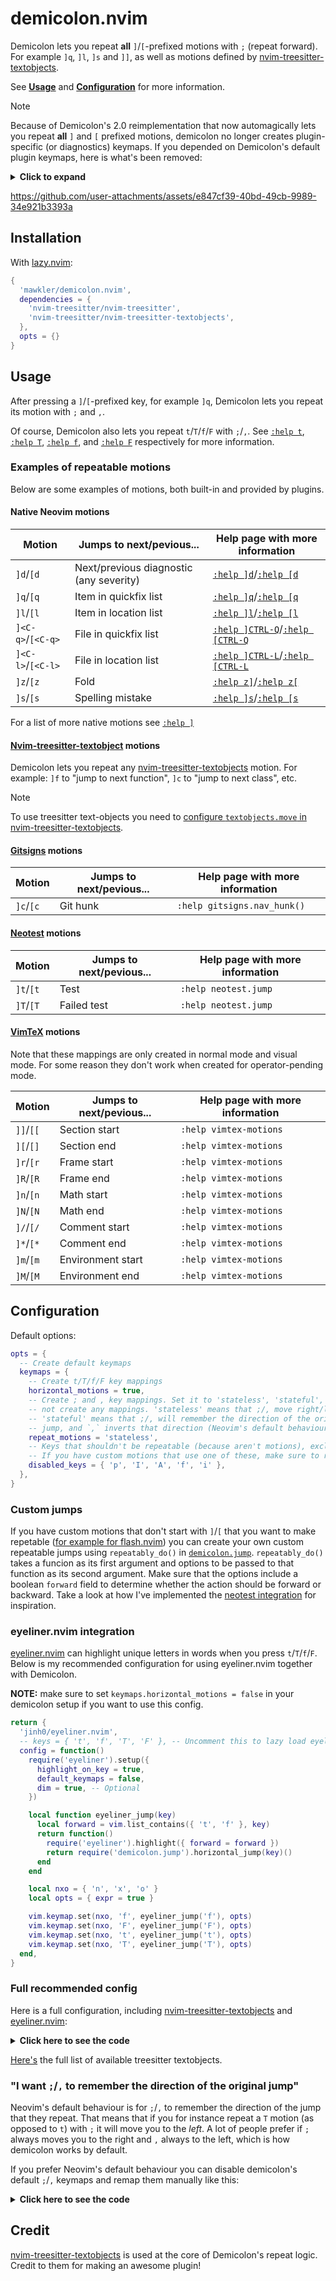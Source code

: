 # demicolon.nvim

Demicolon lets you repeat **all** `]`/`[`-prefixed motions with `;` (repeat forward). For example `]q`, `]l`, `]s` and `]]`, as well as motions defined by [nvim-treesitter-textobjects](https://github.com/nvim-treesitter/nvim-treesitter-textobjects?tab=readme-ov-file#text-objects-move).

See [**Usage**](#usage) and [**Configuration**](#configuration) for more information.

> [!NOTE]
> Because of Demicolon's 2.0 reimplementation that now automagically lets you repeat **all** `]` and `[` prefixed motions, demicolon no longer creates plugin-specific (or diagnostics) keymaps. If you depended on Demicolon's default plugin keymaps, here is what's been removed:

<details>
<summary><b>Click to expand</b></summary>

```lua
-- Diagnostics
local function diagnostic_jump(count, severity)
  return function()
    vim.diagnostic.jump({ count = count, severity = severity })
  end
end

local map, nxo = vim.keymap.set, { 'n', 'x', 'o' }
local severity = vim.diagnostic.severity
local error, warn, info, hint = severity.ERROR, severity.WARN, severity.INFO, severity.HINT

map(nxo, ']e', diagnostic_jump(1, error), { desc = 'Next error' })
map(nxo, '[e', diagnostic_jump(-1, error), { desc = 'Previous error' })

map(nxo, ']w', diagnostic_jump(1, warn), { desc = 'Next warning' })
map(nxo, '[w', diagnostic_jump(-1, warn), { desc = 'Previous warning' })

map(nxo, ']i', diagnostic_jump(1, info), { desc = 'Next info' })
map(nxo, '[i', diagnostic_jump(1, info), { desc = 'Previous info' })

map(nxo, ']h', diagnostic_jump(1, hint), { desc = 'Next hint' })
map(nxo, '[h', diagnostic_jump(-1, hint), { desc = 'Previous hint' })

-- Gitsigns (from its README):
local map = vim.keymap.set
map('n', ']c', function()
  if vim.wo.diff then
    vim.cmd.normal({ ']c', bang = true })
  else
    gitsigns.nav_hunk('next')
  end
end)

map('n', '[c', function()
  if vim.wo.diff then
    vim.cmd.normal({ '[c', bang = true })
  else
    gitsigns.nav_hunk('prev')
  end
end)

-- Neotest
local map, nxo = vim.keymap.set, { 'n', 'x', 'o' }

local function neotest_jump(direction, status)
  return function()
    require('neotest').jump[direction]({ status = status })
  end
end

map(nxo, ']t', neotest_jump('next'), { desc = 'Next test' })
map(nxo, '[t', neotest_jump('prev'), { desc = 'Previous test' })
map(nxo, ']T', neotest_jump('next', 'failed'), { desc = 'Next failed test' })
map(nxo, '[T', neotest_jump('prev', 'failed'), { desc = 'Previous failed test' })
```

</details>

https://github.com/user-attachments/assets/e847cf39-40bd-49cb-9989-34e921b3393a

## Installation

With [lazy.nvim](https://github.com/folke/lazy.nvim):

```lua
{
  'mawkler/demicolon.nvim',
  dependencies = {
    'nvim-treesitter/nvim-treesitter',
    'nvim-treesitter/nvim-treesitter-textobjects',
  },
  opts = {}
}
```

## Usage

After pressing a `]`/`[`-prefixed key, for example `]q`, Demicolon lets you repeat its motion with `;` and `,`.

Of course, Demicolon also lets you repeat `t`/`T`/`f`/`F` with `;`/`,`. See [`:help t`](https://neovim.io/doc/user/motion.html#t), [`:help T`](https://neovim.io/doc/user/motion.html#T), [`:help f`](https://neovim.io/doc/user/motion.html#f), and [`:help F`](https://neovim.io/doc/user/motion.html#F) respectively for more information.

### Examples of repeatable motions

Below are some examples of motions, both built-in and provided by plugins.

#### Native Neovim motions

| Motion            | Jumps to next/pevious...                | Help page with more information                                                                                                             |
| ----------------- | --------------------------------------- | ------------------------------------------------------------------------------------------------------------------------------------------- |
| `]d`/`[d`         | Next/previous diagnostic (any severity) | [`:help ]d`](https://neovim.io/doc/user/tagsrch.html#%5Dd-default)/[`:help [d`](https://neovim.io/doc/user/tagsrch.html#%5Bd-default)       |
| `]q`/`[q`         | Item in quickfix list                   | [`:help ]q`](https://neovim.io/doc/user/quickfix.html#%5Dq)/[`:help [q`](https://neovim.io/doc/user/quickfix.html#%5Bq)                     |
| `]l`/`[l`         | Item in location list                   | [`:help ]l`](https://neovim.io/doc/user/quickfix.html#%5Dl)/[`:help [l`](https://neovim.io/doc/user/quickfix.html#%5Bl)                     |
| `]<C-q>`/`[<C-q>` | File in quickfix list                   | [`:help ]CTRL-Q`](https://neovim.io/doc/user/quickfix.html#%5DCTRL-Q)/[`:help [CTRL-Q`](https://neovim.io/doc/user/quickfix.html#%5BCTRL-Q) |
| `]<C-l>`/`[<C-l>` | File in location list                   | [`:help ]CTRL-L`](https://neovim.io/doc/user/quickfix.html#%5DCTRL-L)/[`:help [CTRL-L`](https://neovim.io/doc/user/quickfix.html#%5BCTRL-L) |
| `]z`/`[z`         | Fold                                    | [`:help z]`](https://neovim.io/doc/user/fold.html#%5Dz)/[`:help z[`](https://neovim.io/doc/user/fold.html#%5Bz)                                 |
| `]s`/`[s`         | Spelling mistake                        | [`:help ]s`](https://neovim.io/doc/user/spell.html#%5Ds)/[`:help [s`](https://neovim.io/doc/user/spell.html#%5Bs)                           |

For a list of more native motions see [`:help ]`](https://neovim.io/doc/user/vimindex.html#%5D)

#### [Nvim-treesitter-textobject](https://github.com/nvim-treesitter/nvim-treesitter-textobjects?tab=readme-ov-file#text-objects-move) motions

Demicolon lets you repeat any [nvim-treesitter-textobjects](https://github.com/nvim-treesitter/nvim-treesitter-textobjects?tab=readme-ov-file#text-objects-move) motion. For example: `]f` to "jump to next function", `]c` to "jump to next class", etc.

> [!NOTE]
> To use treesitter text-objects you need to [configure `textobjects.move` in nvim-treesitter-textobjects](https://github.com/nvim-treesitter/nvim-treesitter-textobjects?tab=readme-ov-file#text-objects-move).

#### [Gitsigns](https://github.com/lewis6991/gitsigns.nvim) motions

| Motion    | Jumps to next/pevious... | Help page with more information |
| --------- | ------------------------ | ------------------------------- |
| `]c`/`[c` | Git hunk                 | `:help gitsigns.nav_hunk()`     |

#### [Neotest](https://github.com/nvim-neotest/neotest) motions

| Motion    | Jumps to next/pevious... | Help page with more information |
| --------- | ------------------------ | ------------------------------- |
| `]t`/`[t` | Test                     | `:help neotest.jump`            |
| `]T`/`[T` | Failed test              | `:help neotest.jump`            |

#### [VimTeX](https://github.com/lervag/vimtex) motions

Note that these mappings are only created in normal mode and visual mode. For some reason they don't work when created for operator-pending mode.

| Motion    | Jumps to next/pevious... | Help page with more information |
| --------- | ------------------------ | ------------------------------- |
| `]]`/`[[` | Section start            | `:help vimtex-motions`          |
| `][`/`[]` | Section end              | `:help vimtex-motions`          |
| `]r`/`[r` | Frame start              | `:help vimtex-motions`          |
| `]R`/`[R` | Frame end                | `:help vimtex-motions`          |
| `]n`/`[n` | Math start               | `:help vimtex-motions`          |
| `]N`/`[N` | Math end                 | `:help vimtex-motions`          |
| `]/`/`[/` | Comment start            | `:help vimtex-motions`          |
| `]*`/`[*` | Comment end              | `:help vimtex-motions`          |
| `]m`/`[m` | Environment start        | `:help vimtex-motions`          |
| `]M`/`[M` | Environment end          | `:help vimtex-motions`          |

## Configuration

Default options:

```lua
opts = {
  -- Create default keymaps
  keymaps = {
    -- Create t/T/f/F key mappings
    horizontal_motions = true,
    -- Create ; and , key mappings. Set it to 'stateless', 'stateful', or false to
    -- not create any mappings. 'stateless' means that ;/, move right/left.
    -- 'stateful' means that ;/, will remember the direction of the original
    -- jump, and `,` inverts that direction (Neovim's default behaviour).
    repeat_motions = 'stateless',
    -- Keys that shouldn't be repeatable (because aren't motions), excluding the prefix `]`/`[`
    -- If you have custom motions that use one of these, make sure to remove that key from here
    disabled_keys = { 'p', 'I', 'A', 'f', 'i' },
  },
}
```

### Custom jumps

If you have custom motions that don't start with `]`/`[` that you want to make repetable ([for example for flash.nvim](https://github.com/mawkler/demicolon.nvim/issues/11)) you can create your own custom repeatable jumps using `repeatably_do()` in [`demicolon.jump`](./lua/demicolon/jump.lua). `repeatably_do()` takes a funcion as its first argument and options to be passed to that function as its second argument. Make sure that the options include a boolean `forward` field to determine whether the action should be forward or backward. Take a look at how I've implemented the [neotest integration](./lua/demicolon/integrations/neotest.lua#L4-L17) for inspiration.

### eyeliner.nvim integration

[eyeliner.nvim](https://github.com/jinh0/eyeliner.nvim) can highlight unique letters in words when you press `t`/`T`/`f`/`F`. Below is my recommended configuration for using eyeliner.nvim together with Demicolon.

**NOTE:** make sure to set `keymaps.horizontal_motions = false` in your demicolon setup if you want to use this config.

```lua
return {
  'jinh0/eyeliner.nvim',
  -- keys = { 't', 'f', 'T', 'F' }, -- Uncomment this to lazy load eyeliner.nvim
  config = function()
    require('eyeliner').setup({
      highlight_on_key = true,
      default_keymaps = false,
      dim = true, -- Optional
    })

    local function eyeliner_jump(key)
      local forward = vim.list_contains({ 't', 'f' }, key)
      return function()
        require('eyeliner').highlight({ forward = forward })
        return require('demicolon.jump').horizontal_jump(key)()
      end
    end

    local nxo = { 'n', 'x', 'o' }
    local opts = { expr = true }

    vim.keymap.set(nxo, 'f', eyeliner_jump('f'), opts)
    vim.keymap.set(nxo, 'F', eyeliner_jump('F'), opts)
    vim.keymap.set(nxo, 't', eyeliner_jump('t'), opts)
    vim.keymap.set(nxo, 'T', eyeliner_jump('T'), opts)
  end,
}
```

### Full recommended config

Here is a full configuration, including [nvim-treesitter-textobjects](https://github.com/nvim-treesitter/nvim-treesitter-textobjects) and [eyeliner.nvim](https://github.com/jinh0/eyeliner.nvim):

<details>
<summary><b>Click here to see the code</b></summary>

```lua
require('lazy').setup({
  {
    'nvim-treesitter/nvim-treesitter-textobjects',
    dependencies = 'nvim-treesitter/nvim-treesitter',
    build = ':TSUpdate',
    config = function()
      require('nvim-treesitter.configs').setup({
        ensure_installed = 'all',
        textobjects = {
          move = {
            enable = true,
            goto_next_start = {
              [']f'] = '@function.outer',
              [']a'] = '@argument.outer',
              [']m'] = '@method.outer',
              -- ...
            },
            goto_previous_start = {
              ['[f'] = '@function.outer',
              ['[a'] = '@argument.outer',
              ['[m'] = '@method.outer',
              -- ...
            },
          },
        },
      })
    end,
  },
  {
    'jinh0/eyeliner.nvim',
    keys = { 't', 'f', 'T', 'F' },
    config = function()
      require('eyeliner').setup({
        highlight_on_key = true,
        dim = true,
        default_keymaps = false,
      })

      local function eyeliner_jump(key)
        local forward = vim.list_contains({ 't', 'f' }, key)
        return function()
          require('eyeliner').highlight({ forward = forward })
          return require('demicolon.jump').horizontal_jump(key)()
        end
      end

      local map, nxo, opts = vim.keymap.set, { 'n', 'x', 'o' }, { expr = true }

      map(nxo, 'f', eyeliner_jump('f'), opts)
      map(nxo, 'F', eyeliner_jump('F'), opts)
      map(nxo, 't', eyeliner_jump('t'), opts)
      map(nxo, 'T', eyeliner_jump('T'), opts)
    end,
  },
  {
    'mawkler/demicolon.nvim',
    dependencies = {
      'nvim-treesitter/nvim-treesitter',
      'nvim-treesitter/nvim-treesitter-textobjects',
    },
    opts = {
      keymaps = {
        horizontal_motions = false,
        -- `f` is removed from this table because we have mapped it to
        -- `@function.outer` with nvim-treesitter-textobjects
        disabled_keys = { 'p', 'I', 'A', 'i' },
      },
    },
  },
})
```

</details>

[Here's](https://github.com/nvim-treesitter/nvim-treesitter-textobjects?tab=readme-ov-file#built-in-textobjects) the full list of available treesitter textobjects.

### "I want `;`/`,` to remember the direction of the original jump"

Neovim's default behaviour is for `;`/`,` to remember the direction of the jump that they repeat. That means that if you for instance repeat a `T` motion (as opposed to `t`) with `;` it will move you to the _left_. A lot of people prefer if `;` always moves you to the right and `,` always to the left, which is how demicolon works by default.

If you prefer Neovim's default behaviour you can disable demicolon's default `;`/`,` keymaps and remap them manually like this:

<details>
<summary><b>Click here to see the code</b></summary>

```lua
require('demicolon').setup({
  keymaps = {
    repeat_motions = false,
  },
})

local nxo = { 'n', 'x', 'o' }

vim.keymap.set(nxo, ';', require('demicolon.repeat_jump').next)
vim.keymap.set(nxo, ',', require('demicolon.repeat_jump').prev)
```

</details>

## Credit

[nvim-treesitter-textobjects](https://github.com/nvim-treesitter/nvim-treesitter-textobjects) is used at the core of Demicolon's repeat logic. Credit to them for making an awesome plugin!
